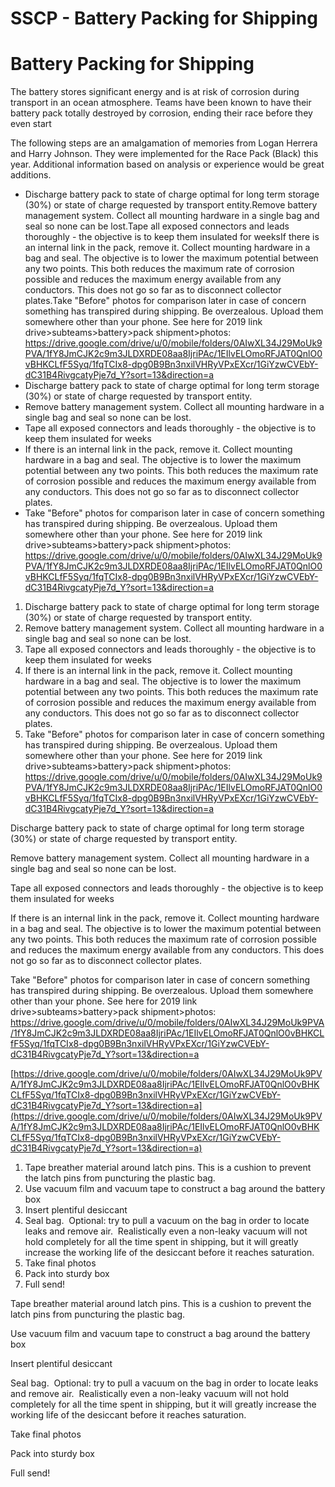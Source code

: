 # SSCP - Battery Packing for Shipping

# Battery Packing for Shipping

The battery stores significant energy and is at risk of corrosion during transport in an ocean atmosphere. Teams have been known to have their battery pack totally destroyed by corrosion, ending their race before they even start

The following steps are an amalgamation of memories from Logan Herrera and Harry Johnson. They were implemented for the Race Pack (Black) this year. Additional information based on analysis or experience would be great additions.

* Discharge battery pack to state of charge optimal for long term storage (30%) or state of charge requested by transport entity.Remove battery management system. Collect all mounting hardware in a single bag and seal so none can be lost.Tape all exposed connectors and leads thoroughly - the objective is to keep them insulated for weeksIf there is an internal link in the pack, remove it. Collect mounting hardware in a bag and seal. The objective is to lower the maximum potential between any two points. This both reduces the maximum rate of corrosion possible and reduces the maximum energy available from any conductors. This does not go so far as to disconnect collector plates.Take "Before" photos for comparison later in case of concern something has transpired during shipping. Be overzealous. Upload them somewhere other than your phone. See here for 2019 link drive>subteams>battery>pack shipment>photos: https://drive.google.com/drive/u/0/mobile/folders/0AIwXL34J29MoUk9PVA/1fY8JmCJK2c9m3JLDXRDE08aa8IjriPAc/1EIlvELOmoRFJAT0QnlO0vBHKCLfF5Syq/1fqTCIx8-dpg0B9Bn3nxilVHRyVPxEXcr/1GiYzwCVEbY-dC31B4RivgcatyPje7d_Y?sort=13&direction=a
* Discharge battery pack to state of charge optimal for long term storage (30%) or state of charge requested by transport entity.
* Remove battery management system. Collect all mounting hardware in a single bag and seal so none can be lost.
* Tape all exposed connectors and leads thoroughly - the objective is to keep them insulated for weeks
* If there is an internal link in the pack, remove it. Collect mounting hardware in a bag and seal. The objective is to lower the maximum potential between any two points. This both reduces the maximum rate of corrosion possible and reduces the maximum energy available from any conductors. This does not go so far as to disconnect collector plates.
* Take "Before" photos for comparison later in case of concern something has transpired during shipping. Be overzealous. Upload them somewhere other than your phone. See here for 2019 link drive>subteams>battery>pack shipment>photos: https://drive.google.com/drive/u/0/mobile/folders/0AIwXL34J29MoUk9PVA/1fY8JmCJK2c9m3JLDXRDE08aa8IjriPAc/1EIlvELOmoRFJAT0QnlO0vBHKCLfF5Syq/1fqTCIx8-dpg0B9Bn3nxilVHRyVPxEXcr/1GiYzwCVEbY-dC31B4RivgcatyPje7d_Y?sort=13&direction=a

1. Discharge battery pack to state of charge optimal for long term storage (30%) or state of charge requested by transport entity.
2. Remove battery management system. Collect all mounting hardware in a single bag and seal so none can be lost.
3. Tape all exposed connectors and leads thoroughly - the objective is to keep them insulated for weeks
4. If there is an internal link in the pack, remove it. Collect mounting hardware in a bag and seal. The objective is to lower the maximum potential between any two points. This both reduces the maximum rate of corrosion possible and reduces the maximum energy available from any conductors. This does not go so far as to disconnect collector plates.
5. Take "Before" photos for comparison later in case of concern something has transpired during shipping. Be overzealous. Upload them somewhere other than your phone. See here for 2019 link drive>subteams>battery>pack shipment>photos: https://drive.google.com/drive/u/0/mobile/folders/0AIwXL34J29MoUk9PVA/1fY8JmCJK2c9m3JLDXRDE08aa8IjriPAc/1EIlvELOmoRFJAT0QnlO0vBHKCLfF5Syq/1fqTCIx8-dpg0B9Bn3nxilVHRyVPxEXcr/1GiYzwCVEbY-dC31B4RivgcatyPje7d_Y?sort=13&direction=a

Discharge battery pack to state of charge optimal for long term storage (30%) or state of charge requested by transport entity.

Remove battery management system. Collect all mounting hardware in a single bag and seal so none can be lost.

Tape all exposed connectors and leads thoroughly - the objective is to keep them insulated for weeks

If there is an internal link in the pack, remove it. Collect mounting hardware in a bag and seal. The objective is to lower the maximum potential between any two points. This both reduces the maximum rate of corrosion possible and reduces the maximum energy available from any conductors. This does not go so far as to disconnect collector plates.

Take "Before" photos for comparison later in case of concern something has transpired during shipping. Be overzealous. Upload them somewhere other than your phone. See here for 2019 link drive>subteams>battery>pack shipment>photos: https://drive.google.com/drive/u/0/mobile/folders/0AIwXL34J29MoUk9PVA/1fY8JmCJK2c9m3JLDXRDE08aa8IjriPAc/1EIlvELOmoRFJAT0QnlO0vBHKCLfF5Syq/1fqTCIx8-dpg0B9Bn3nxilVHRyVPxEXcr/1GiYzwCVEbY-dC31B4RivgcatyPje7d_Y?sort=13&direction=a

[https://drive.google.com/drive/u/0/mobile/folders/0AIwXL34J29MoUk9PVA/1fY8JmCJK2c9m3JLDXRDE08aa8IjriPAc/1EIlvELOmoRFJAT0QnlO0vBHKCLfF5Syq/1fqTCIx8-dpg0B9Bn3nxilVHRyVPxEXcr/1GiYzwCVEbY-dC31B4RivgcatyPje7d_Y?sort=13&direction=a](https://drive.google.com/drive/u/0/mobile/folders/0AIwXL34J29MoUk9PVA/1fY8JmCJK2c9m3JLDXRDE08aa8IjriPAc/1EIlvELOmoRFJAT0QnlO0vBHKCLfF5Syq/1fqTCIx8-dpg0B9Bn3nxilVHRyVPxEXcr/1GiYzwCVEbY-dC31B4RivgcatyPje7d_Y?sort=13&direction=a)

1. Tape breather material around latch pins. This is a cushion to prevent the latch pins from puncturing the plastic bag.
2. Use vacuum film and vacuum tape to construct a bag around the battery box
3. Insert plentiful desiccant
4. Seal bag.  Optional: try to pull a vacuum on the bag in order to locate leaks and remove air.  Realistically even a non-leaky vacuum will not hold completely for all the time spent in shipping, but it will greatly increase the working life of the desiccant before it reaches saturation.
5. Take final photos
6. Pack into sturdy box
7. Full send!

Tape breather material around latch pins. This is a cushion to prevent the latch pins from puncturing the plastic bag.

Use vacuum film and vacuum tape to construct a bag around the battery box

Insert plentiful desiccant

Seal bag.  Optional: try to pull a vacuum on the bag in order to locate leaks and remove air.  Realistically even a non-leaky vacuum will not hold completely for all the time spent in shipping, but it will greatly increase the working life of the desiccant before it reaches saturation.

Take final photos

Pack into sturdy box

Full send!

